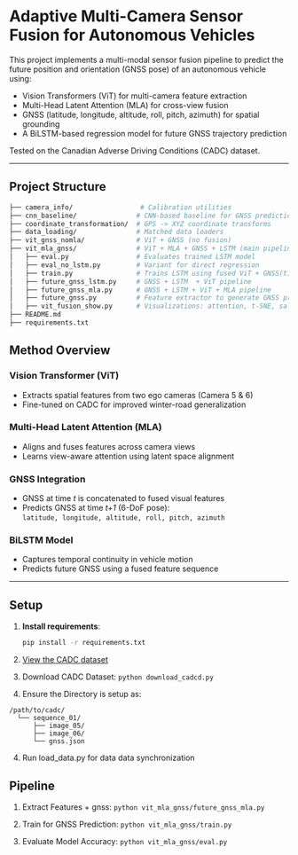 
# Adaptive Multi-Camera Sensor Fusion for Autonomous Vehicles

This project implements a multi-modal sensor fusion pipeline to predict the future position and orientation (GNSS pose) of an autonomous vehicle using:

- Vision Transformers (ViT) for multi-camera feature extraction
- Multi-Head Latent Attention (MLA) for cross-view fusion
- GNSS (latitude, longitude, altitude, roll, pitch, azimuth) for spatial grounding
- A BiLSTM-based regression model for future GNSS trajectory prediction

Tested on the Canadian Adverse Driving Conditions (CADC) dataset.

---

##  Project Structure

```bash
├── camera_info/                 # Calibration utilities
├── cnn_baseline/               # CNN-based baseline for GNSS prediction
├── coordinate_transformation/  # GPS -> XYZ coordinate transforms
├── data_loading/               # Matched data loaders
├── vit_gnss_nomla/             # ViT + GNSS (no fusion)
├── vit_mla_gnss/               # ViT + MLA + GNSS + LSTM (main pipeline)
│   ├── eval.py                 # Evaluates trained LSTM model
│   ├── eval_no_lstm.py         # Variant for direct regression
│   ├── train.py                # Trains LSTM using fused ViT + GNSS(t) -> GNSS(t+1)
│   ├── future_gnss_lstm.py     # GNSS + LSTM  + ViT pipeline
│   ├── future_gnss_mla.py      # GNSS + LSTM + ViT + MLA pipeline
│   ├── future_gnss.py          # Feature extractor to generate GNSS prediction data
│   ├── vit_fusion_show.py      # Visualizations: attention, t-SNE, saliency maps
├── README.md
├── requirements.txt
```
##  Method Overview

###  Vision Transformer (ViT)
- Extracts spatial features from two ego cameras (Camera 5 & 6)
- Fine-tuned on CADC for improved winter-road generalization

###  Multi-Head Latent Attention (MLA)
- Aligns and fuses features across camera views
- Learns view-aware attention using latent space alignment

### GNSS Integration
- GNSS at time *t* is concatenated to fused visual features
- Predicts GNSS at time *t+1* (6-DoF pose):  
  `latitude, longitude, altitude, roll, pitch, azimuth`

###  BiLSTM Model
- Captures temporal continuity in vehicle motion
- Predicts future GNSS using a fused feature sequence

---

##  Setup

1. **Install requirements**:
   ```bash
   pip install -r requirements.txt

2. [View the CADC dataset](https://github.com/mpitropov/cadc_devkit/tree/master)

3. Download CADC Dataset: ``` python download_cadcd.py ```

3. Ensure the Directory is setup as:
```
/path/to/cadc/
  └── sequence_01/
      ├── image_05/
      ├── image_06/
      └── gnss.json
```
4. Run load_data.py for data data synchronization 

## Pipeline 

1. Extract Features + gnss: ```python vit_mla_gnss/future_gnss_mla.py```

2. Train for GNSS Prediction: ```python vit_mla_gnss/train.py```

3. Evaluate Model Accuracy: ```python vit_mla_gnss/eval.py```

